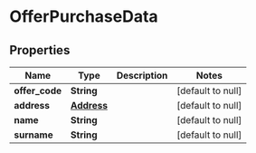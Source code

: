 # OfferPurchaseData
## Properties

Name | Type | Description | Notes
------------ | ------------- | ------------- | -------------
**offer\_code** | **String** |  | [default to null]
**address** | [**Address**](Address.md) |  | [default to null]
**name** | **String** |  | [default to null]
**surname** | **String** |  | [default to null]



